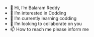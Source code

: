 - 👋 Hi, I’m Balaram Reddy
- 👀 I’m interested in Codding
- 🌱 I’m currently learning codding
- 💞️ I’m looking to collaborate on you
- 📫 How to reach me please inform me

<!---
balramreddy-aps/balramreddy-aps is a ✨ special ✨ repository because its `README.md` (this file) appears on your GitHub profile.
You can click the Preview link to take a look at your changes.
--->
